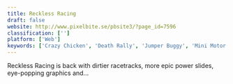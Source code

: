 ```yaml
---
title: Reckless Racing
draft: false 
website: http://www.pixelbite.se/pbsite3/?page_id=7596
classification: ['']
platform: ['Web']
keywords: ['Crazy Chicken', 'Death Rally', 'Jumper Buggy', 'Mini Motor Racing WRT', 'Minilens', 'Project Spark', 'Racer', 'Speed Dreams', 'Street Drift Simulator', 'Stunt Rally', 'SuperTuxKart', 'TORCS', 'Table Top Racing', 'TrackMania', 'Trigger Rally', 'Truck Trials Driving Challenge', 'VDrift']
---
```

Reckless Racing is back with dirtier racetracks, more epic power slides, eye-popping graphics and...